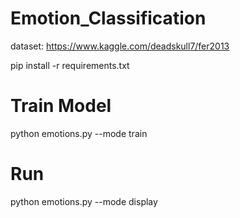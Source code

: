 # Emotion_Classification
dataset: https://www.kaggle.com/deadskull7/fer2013

pip install -r requirements.txt

# Train Model
python emotions.py --mode train

# Run
python emotions.py --mode display